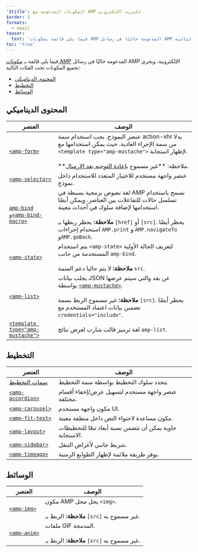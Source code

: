 ```yaml
---
'$title': المكونات المدعومة مع AMP للبريد الإلكتروني
$order: 3
formats:
  - email
teaser:
  text: 'فيما يلي قائمة بمكونات AMP المدعومة حاليًا في رسائل AMP الإلكترونية. ويتم تجميع المكونات تحت الفئات التالية:'
toc: 'true'
---
```


<!--
This file is imported from https://github.com/ampproject/amphtml/blob/main/docs/spec/email/amp-email-components.md.
Please do not change this file.
If you have found a bug or an issue please
have a look and request a pull request there.
-->

<!---
Copyright 2018 The AMP HTML Authors. All Rights Reserved.

Licensed under the Apache License, Version 2.0 (the "License");
you may not use this file except in compliance with the License.
You may obtain a copy of the License at

      http://www.apache.org/licenses/LICENSE-2.0

Unless required by applicable law or agreed to in writing, software
distributed under the License is distributed on an "AS-IS" BASIS,
WITHOUT WARRANTIES OR CONDITIONS OF ANY KIND, either express or implied.
See the License for the specific language governing permissions and
limitations under the License.
-->

فيما يلي قائمة بـ [مكونات AMP](https://amp.dev/documentation/components/?format=email) المدعومة حاليًا في رسائل AMP الإلكترونية. ويجري تجميع المكونات تحت الفئات التالية:

- [المحتوى الديناميكي ](#dynamic-content)
- [التخطيط](#layout)
- [الوسائط](#media)

## المحتوى الديناميكي <a name="dynamic-content"></a>

| العنصر                                                                                                                                                                       | الوصف                                                                                                                                                                                                                                                                                       |
| ---------------------------------------------------------------------------------------------------------------------------------------------------------------------------- | ------------------------------------------------------------------------------------------------------------------------------------------------------------------------------------------------------------------------------------------------------------------------------------------- |
| [`<amp-form>`](https://amp.dev/documentation/components/amp-form)                                                                                                            | عنصر النموذج. يجب استخدام سمة action-xhr بدلا من سمة الإجراء العادية. حيث يمكن استخدامها مع `<template type="amp-mustache">` لإظهار استجابة. <br><br>**ملاحظة: **غير مسموح [بإعادة التوجيه بعد الإرسال](https://amp.dev/documentation/components/amp-form/#redirecting-after-a-submission). |
| [`<amp-selector>`](https://amp.dev/documentation/components/amp-selector)                                                                                                    | عنصر واجهة مستخدم للاختيار المتعدد للاستخدام داخل نموذج.                                                                                                                                                                                                                                    |
| [`amp-bind`](https://amp.dev/documentation/components/amp-bind) و[`<amp-bind-macro>`](https://amp.dev/documentation/components/amp-bind#defining-macros-with-amp-bind-macro) | لغة نصوص برمجية بسيطة في AMP تسمح باستخدام تسلسل حالات للتفاعلات بين العناصر. ويمكن أيضًا استخدامها لإضافة سلوك في أحداث معينة.<br><br>**ملاحظة:** يحظر ربطها بـ `[href]` أو `[src]`. يحظر أيضًا استخدام إجراءات `AMP.print` و `AMP.navigateTo` و`AMP.goBack`.                              |
| [`<amp-state>`](https://amp.dev/documentation/components/amp-bind#%3Camp-state%3E-specification)                                                                             | يتم استخدام `<amp-state>` لتعريف الحالة الأولية المستخدمة من جانب `amp-bind`.<br><br>**ملاحظة:** لا يتم حاليا دعم السمة `src`.                                                                                                                                                              |
| [`<amp-list>`](https://amp.dev/documentation/components/amp-list)                                                                                                            | يجلب بيانات JSON عن بعد والتي سيتم عرضها بواسطة [`<amp-mustache>`](https://amp.dev/documentation/components/amp-mustache).<br><br>**ملاحظة:** غير مسموح الربط بسمة `[src]`. يحظر أيضًا تضمين بيانات اعتماد المستخدم مع `credentials="include"`.                                             |
| [`<template type="amp-mustache">`](https://amp.dev/documentation/components/amp-mustache)                                                                                    | لغة ترميز قالب شارب لعرض نتائج `amp-list`.                                                                                                                                                                                                                                                  |

## التخطيط <a name="layout"></a>

| العنصر                                                                                                      | الوصف                                                     |
| ----------------------------------------------------------------------------------------------------------- | --------------------------------------------------------- |
| [سمات التخطيط](https://amp.dev/documentation/guides-and-tutorials/learn/amp-html-layout/#layout-attributes) | يتحدد سلوك التخطيط بواسطة سمة التخطيط                     |
| [`<amp-accordion>`](https://amp.dev/documentation/components/amp-accordion)                                 | عنصر واجهة مستخدم لتسهيل عرض/إخفاء أقسام مختلفة.          |
| [`<amp-carousel>`](https://amp.dev/documentation/components/amp-carousel)                                   | مكون واجهة مستخدم UI.                                     |
| [`<amp-fit-text>`](https://amp.dev/documentation/components/amp-fit-text)                                   | مكون مساعدة لاحتواء النص داخل منطقة معينة.                |
| [`<amp-layout>`](https://amp.dev/documentation/components/amp-layout)                                       | حاوية يمكن أن تتضمن نسبة أبعاد تبعًا للتخطيطات الاستجابة. |
| [`<amp-sidebar>`](https://amp.dev/documentation/components/amp-sidebar)                                     | شريط جانبي لأغراض التنقل.                                 |
| [`<amp-timeago>`](https://amp.dev/documentation/components/amp-timeago)                                     | يوفر طريقة ملائمة لإظهار الطوابع الزمنية.                 |

## الوسائط <a name="media"></a>

| العنصر                                                            | الوصف                                                                       |
| ----------------------------------------------------------------- | --------------------------------------------------------------------------- |
| [`<amp-img>`](https://amp.dev/documentation/components/amp-img)   | مكون AMP يحل محل `<img>`.<br><br>**ملاحظة:** الربط بـ `[src]` غير مسموح به. |
| [`<amp-anim>`](https://amp.dev/documentation/components/amp-anim) | ملفات GIF المدمجة.<br><br>**ملاحظة:** الربط بـ `[src]` غير مسموح به.        |
